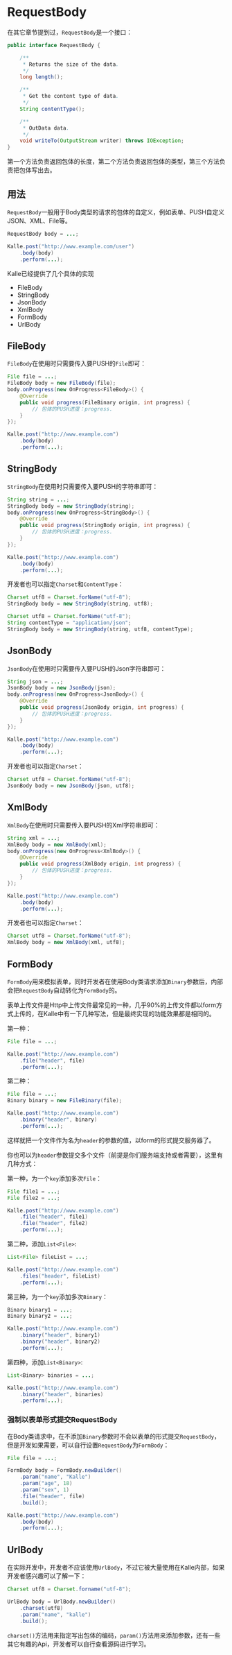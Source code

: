 # RequestBody

在其它章节提到过，`RequestBody`是一个接口：
```java
public interface RequestBody {

    /**
     * Returns the size of the data.
     */
    long length();

    /**
     * Get the content type of data.
     */
    String contentType();

    /**
     * OutData data.
     */
    void writeTo(OutputStream writer) throws IOException;
}
```

第一个方法负责返回包体的长度，第二个方法负责返回包体的类型，第三个方法负责把包体写出去。

## 用法
`RequestBody`一般用于Body类型的请求的包体的自定义，例如表单、PUSH自定义JSON、XML、File等。

```java
RequestBody body = ...;

Kalle.post("http://www.example.com/user")
    .body(body)
    .perform(...);
```

Kalle已经提供了几个具体的实现
* FileBody
* StringBody
* JsonBody
* XmlBody
* FormBody
* UrlBody

## FileBody
`FileBody`在使用时只需要传入要PUSH的`File`即可：
```java
File file = ...;
FileBody body = new FileBody(file);
body.onProgress(new OnProgress<FileBody>() {
    @Override
    public void progress(FileBinary origin, int progress) {
        // 包体的PUSH进度：progress.
    }
});

Kalle.post("http://www.example.com")
    .body(body)
    .perform(...);
```

## StringBody
`StringBody`在使用时只需要传入要PUSH的字符串即可：
```java
String string = ...;
StringBody body = new StringBody(string);
body.onProgress(new OnProgress<StringBody>() {
    @Override
    public void progress(StringBody origin, int progress) {
        // 包体的PUSH进度：progress.
    }
});

Kalle.post("http://www.example.com")
    .body(body)
    .perform(...);
```

开发者也可以指定`Charset`和`ContentType`：
```java
Charset utf8 = Charset.forName("utf-8");
StringBody body = new StringBody(string, utf8);
```

```java
Charset utf8 = Charset.forName("utf-8");
String contentType = "application/json";
StringBody body = new StringBody(string, utf8, contentType);
```

## JsonBody
`JsonBody`在使用时只需要传入要PUSH的Json字符串即可：
```java
String json = ...;
JsonBody body = new JsonBody(json);
body.onProgress(new OnProgress<JsonBody>() {
    @Override
    public void progress(JsonBody origin, int progress) {
        // 包体的PUSH进度：progress.
    }
});

Kalle.post("http://www.example.com")
    .body(body)
    .perform(...);
```

开发者也可以指定`Charset`：
```java
Charset utf8 = Charset.forName("utf-8");
JsonBody body = new JsonBody(json, utf8);
```

## XmlBody
`XmlBody`在使用时只需要传入要PUSH的Xml字符串即可：
```java
String xml = ...;
XmlBody body = new XmlBody(xml);
body.onProgress(new OnProgress<XmlBody>() {
    @Override
    public void progress(XmlBody origin, int progress) {
        // 包体的PUSH进度：progress.
    }
});

Kalle.post("http://www.example.com")
    .body(body)
    .perform(...);
```

开发者也可以指定`Charset`：
```java
Charset utf8 = Charset.forName("utf-8");
XmlBody body = new XmlBody(xml, utf8);
```

## FormBody
`FormBody`用来模拟表单，同时开发者在使用Body类请求添加`Binary`参数后，内部会把`RequestBody`自动转化为`FormBody`的。

表单上传文件是Http中上传文件最常见的一种，几乎90%的上传文件都以form方式上传的，在Kalle中有一下几种写法，但是最终实现的功能效果都是相同的。

第一种：
```java
File file = ...;

Kalle.post("http://www.example.com")
    .file("header", file)
    .perform(...);
```

第二种：
```java
File file = ...;
Binary binary = new FileBinary(file);

Kalle.post("http://www.example.com")
    .binary("header", binary)
    .perform(...);
```

这样就把一个文件作为名为`header`的参数的值，以form的形式提交服务器了。

你也可以为`header`参数提交多个文件（前提是你们服务端支持或者需要），这里有几种方式：

第一种，为一个`key`添加多次`File`：
```java
File file1 = ...;
File file2 = ...;

Kalle.post("http://www.example.com")
    .file("header", file1)
    .file("header", file2)
    .perform(...);
```

第二种，添加`List<File>`:
```java
List<File> fileList = ...;

Kalle.post("http://www.example.com")
    .files("header", fileList)
    .perform(...);
```

第三种，为一个`key`添加多次`Binary`：
```java
Binary binary1 = ...;
Binary binary2 = ...;

Kalle.post("http://www.example.com")
    .binary("header", binary1)
    .binary("header", binary2)
    .perform(...);
```

第四种，添加`List<Binary>`:
```java
List<Binary> binaries = ...;

Kalle.post("http://www.example.com")
    .binary("header", binaries)
    .perform(...);
```

### 强制以表单形式提交RequestBody
在Body类请求中，在不添加`Binary`参数时不会以表单的形式提交`RequestBody`，但是开发如果需要，可以自行设置`RequestBody`为`FormBody`：
```java
File file = ...;

FormBody body = FormBody.newBuilder()
    .param("name", "Kalle")
    .param("age", 18)
    .param("sex", 1)
    .file("header", file)
    .build();

Kalle.post("http://www.example.com")
    .body(body)
    .perform(...);
```

## UrlBody
在实际开发中，开发者不应该使用`UrlBody`，不过它被大量使用在Kalle内部，如果开发者感兴趣可以了解一下：
```java
Charset utf8 = Charset.forname("utf-8");

UrlBody body = UrlBody.newBuilder()
    .charset(utf8)
    .param("name", "kalle")
    .build();
```

`charset()`方法用来指定写出包体的编码，`param()`方法用来添加参数，还有一些其它有趣的Api，开发者可以自行查看源码进行学习。